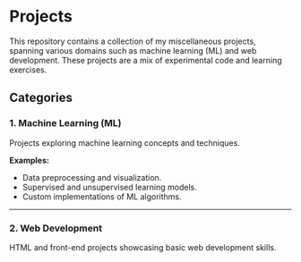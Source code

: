 # Projects
This repository contains a collection of my miscellaneous projects, spanning various domains such as machine learning (ML) and web development. These projects are a mix of experimental code and learning exercises.

## Categories

### 1. Machine Learning (ML)
Projects exploring machine learning concepts and techniques.

**Examples:**
- Data preprocessing and visualization.
- Supervised and unsupervised learning models.
- Custom implementations of ML algorithms.

---

### 2. Web Development
HTML and front-end projects showcasing basic web development skills.



